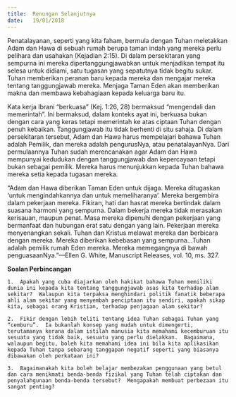 ```yaml
---
title:  Renungan Selanjutnya
date:   19/01/2018
---
```


Penatalayanan, seperti yang kita faham, bermula dengan Tuhan meletakkan Adam dan Hawa di sebuah rumah berupa taman indah yang mereka perlu pelihara dan usahakan (Kejadian 2:15). Di dalam persekitaran yang sempurna ini mereka dipertanggungjawabkan untuk menjadikan tempat itu selesa untuk didiami, satu tugasan yang sepatutnya tidak begitu sukar. Tuhan memberikan peranan baru kepada mereka dan mengajar mereka tentang tanggungjawab mereka. Menjaga Taman Eden akan memberikan makna dan membawa kebahagiaan kepada keluarga baru itu.

Kata kerja Ibrani “berkuasa” (Kej. 1:26, 28) bermaksud “mengendali dan memerintah”.  Ini bermaksud, dalam konteks ayat ini, berkuasa bukan dengan cara yang keras tetapi memerintah ke atas ciptaan Tuhan dengan penuh kebaikan.  Tanggungjawab itu tidak berhenti di situ sahaja.  Di dalam persekitaran tersebut, Adam dan Hawa harus mempelajari bahawa Tuhan adalah Pemilik, dan mereka adalah pengurusNya, atau penatalayanNya.  Dari permulaannya Tuhan sudah merencanakan agar Adam dan Hawa mempunyai kedudukan dengan tanggungjawab dan kepercayaan tetapi bukan sebagai pemilik.  Mereka harus menunjukkan kepada Tuhan bahawa mereka setia kepada tugasan mereka. 

“Adam dan Hawa diberikan Taman Eden untuk dijaga.  Mereka ditugaskan ‘untuk mengindahkannya dan untuk memeliharanya’.  Mereka bergembira dalam pekerjaan mereka.  Fikiran, hati dan hasrat mereka bertindak dalam suasana harmoni yang sempurna. Dalam bekerja mereka tidak merasakan kerisauan, maupun penat.  Masa mereka dipenuhi dengan pekerjaan yang bermanfaat dan hubungan erat satu dengan yang lain.  Pekerjaan mereka menyenangkan sekali.  Tuhan dan Kristus melawat mereka dan berbicara dengan mereka. Mereka diberikan kebebasan yang sempurna…Tuhan adalah pemilik rumah Eden mereka.  Mereka memegangnya di bawah penguasaanNya.”—Ellen G. White, Manuscript Releases, vol. 10, ms. 327.

**Soalan Perbincangan**

`1.  Apakah yang cuba diajarkan oleh hakikat bahawa Tuhan memiliki dunia ini kepada kita tentang tanggungjawab asas kita terhadap alam sekitar?  Walaupun kita terpaksa menghindari politik fanatik beberapa ahli alam sekitar yang menyembah penciptaan itu sendiri, apakah sikap kita, sebagai orang Kristian, terhadap penjagaan alam sekitar?`

`2.  Fikir dengan lebih teliti tentang idea Tuhan sebagai Tuhan yang “cemburu”.  Ia bukanlah konsep yang mudah untuk dimengerti, terutamanya kerana dalam istilah manusia kita memahami kecemburuan itu sesuatu yang tidak baik, sesuatu yang perlu dielakkan.  Bagaimana, walaupun begitu, boleh kita memahami idea ini bila kita aplikasikan kepada Tuhan tanpa sebarang tanggapan negatif seperti yang biasanya dibawakan oleh perkataan ini?`

`3.  Bagaimanakah kita boleh belajar membezakan penggunaan yang betul dan cara menikmati benda-benda fizikal yang Tuhan telah ciptakan dan penyalahgunaan benda-benda tersebut?  Mengapakah membuat perbezaan itu sangat penting?`